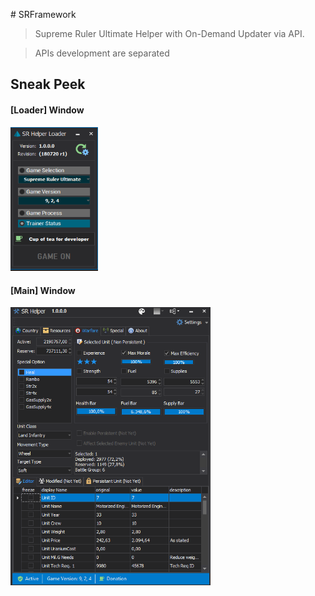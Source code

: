 ﻿﻿﻿# SRFramework

>Supreme Ruler Ultimate Helper with On-Demand Updater via API.

> APIs development are separated

## Sneak Peek

#### [Loader] Window
<img src="./assets/srloader1.PNG?raw=true" alt="Main Loader" width="140"/>

#### [Main] Window
<img src="./assets/srhelper1.PNG?raw=true" alt="Main Helper" width="320"/>
